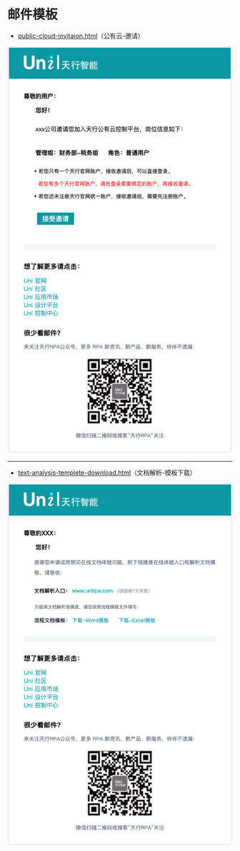 # 邮件模板

- [public-cloud-invitaion.html](public-cloud-invitaion.html)（公有云-邀请）

![公有云-邀请](./public-cloud-invitation.png)

---

- [text-analysis-templete-download.html](text-analysis-templete-download.html)（文档解析-模板下载）

![文档解析-模板下载](./text-analysis-templete-download.png)